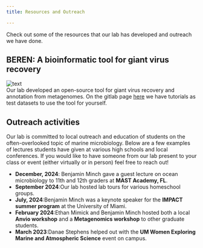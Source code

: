 ```yaml
---
title: Resources and Outreach

---
```


<!--more-->

Check out some of the resources that our lab has developed and outreach we have done.
<br>

<b>BEREN: A bioinformatic tool for giant virus recovery</b>
----
![text](beren_page.png)
<br>
Our lab developed an open-source tool for giant virus recovery and annotation from metagenomes. On the gitlab page [here](https://gitlab.com/benminch1/BEREN) we have tutorials as test datasets to use the tool for yourself.
<br>

<b>Outreach activities</b>
----
Our lab is committed to local outreach and education of students on the often-overlooked topic of marine microbiology. Below are a few examples of lectures students have given at various high schools and local conferences. If you would like to have someone from our lab present to your class or event (either virtually or in person) feel free to reach out!
<br>

- **December, 2024**: Benjamin Minch gave a guest lecture on ocean microbiology to 11th and 12th graders at **MAST Academy, FL**.
- **September 2024**:Our lab hosted lab tours for various homeschool groups.
- **July, 2024**:Benjamin Minch was a keynote speaker for the **IMPACT summer program** at the University of Miami.
- **February 2024**:Ethan Mimick and Benjamin Minch hosted both a local **Anvio workshop** and a **Metagenomics workshop** to other graduate students.
- **March 2023**:Danae Stephens helped out with the **UM Women Exploring Marine and Atmospheric Science** event on campus.

